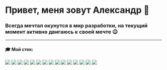 # Привет, меня зовут Александр 👋 #

### Всегда мечтал окунутся в мир разработки, на текущий момент активно двигаюсь к своей мечте 😉 ###
***
#### 🎓 Мой стек:

<img src="https://img.shields.io/badge/HTML-black?style=for-the-badge&logo=HTML5&logoColor=red"/> <img src="https://img.shields.io/badge/CSS3-black?style=for-the-badge&logo=CSS3&logoColor=blue"/> <img src="https://img.shields.io/badge/BEM-black?style=for-the-badge&logo=bem&logoColor=orange"/> <img src="https://img.shields.io/badge/JavaScript-black?style=for-the-badge&logo=javascript&logoColor=yellow"/> <img src="https://img.shields.io/badge/TypeScript-black?style=for-the-badge&logo=typescript&logoColor=blue"/> <img src="https://img.shields.io/badge/React-black?style=for-the-badge&logo=react&logoColor=61DAFB"/> <img src="https://img.shields.io/badge/Redux-black?style=for-the-badge&logo=redux&logoColor=764ABC"/>  <img src="https://img.shields.io/badge/cypress-black?style=for-the-badge&logo=cypress&logoColor=green"/> <img src="https://img.shields.io/badge/jest-black?style=for-the-badge&logo=jest&logoColor=C21325"/> <img src="https://img.shields.io/badge/node.js-black?style=for-the-badge&logo=nodedotjs&logoColor=339933"/> <img src="https://img.shields.io/badge/express-black?style=for-the-badge&logo=express&logoColor=blue"/> <img src="https://img.shields.io/badge/nest.js-black?style=for-the-badge&logo=nestjs&logoColor=E0234E"/> <img src="https://img.shields.io/badge/mongodb-black?style=for-the-badge&logo=mongodb&logoColor=47A248"/> <img src="https://img.shields.io/badge/mongoose-black?style=for-the-badge&logo=mongoose&logoColor=880000"/> <img src="https://img.shields.io/badge/postgresql-black?style=for-the-badge&logo=postgresql&logoColor=4169E1"/>


<!--
**AlexandrGerasimov63/AlexandrGerasimov63** is a ✨ _special_ ✨ repository because its `README.md` (this file) appears on your GitHub profile.

Here are some ideas to get you started:

- 🔭 I’m currently working on ...
- 🌱 I’m currently learning ...
- 👯 I’m looking to collaborate on ...
- 🤔 I’m looking for help with ...
- 💬 Ask me about ...
- 📫 How to reach me: ...
- 😄 Pronouns: ...
- ⚡ Fun fact: ...
-->
